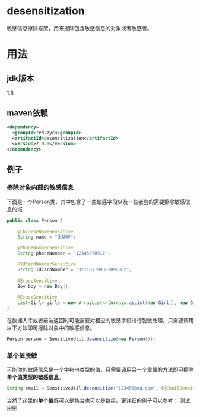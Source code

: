 # desensitization
敏感信息擦除框架，用来擦除包含敏感信息的对象或者敏感者。

# 用法
## jdk版本
1.8
## maven依赖
```xml
<dependency>
  <groupId>red.zyc</groupId>
  <artifactId>desensitization</artifactId>
  <version>2.0.0</version>
</dependency>
```
## 例子
### 擦除对象内部的敏感信息
下面是一个Person类，其中包含了一些敏感字段以及一些嵌套的需要擦除敏感信息的域
```java
public class Person {
    
    @ChineseNameSensitive
    String name = "张婷婷";

    @PhoneNumberSensitive
    String phoneNumber = "12345678912";

    @IdCardNumberSensitive
    String idCardNumber = "321181199301096002";
    
    @EraseSensitive
    Boy boy = new Boy();
    
    @EraseSensitive
    List<Girl> girls = new ArrayList<>(Arrays.asList(new Girl(), new Girl()));
}
```
在数据入库或者前端返回时可能需要对相应的敏感字段进行脱敏处理，只需要调用以下方法即可擦除对象中的敏感信息。
```java
Person person = SensitiveUtil.desensitize(new Person());
```
### 单个值脱敏
可能你的敏感信息是一个字符串类型的值，只需要调用另一个重载的方法即可擦除**单个值类型的敏感信息**。
```java
String email = SensitiveUtil.desensitize("123456@qq.com", (@EmailSensitive String value) -> false);
```
当然了这里的**单个值**既可以是集合也可以是数组。更详细的例子可以参考：
[测试用例](https://github.com/Allurx/desensitization/blob/master/src/test/java/red/zyc/desensitization/Example.java)
